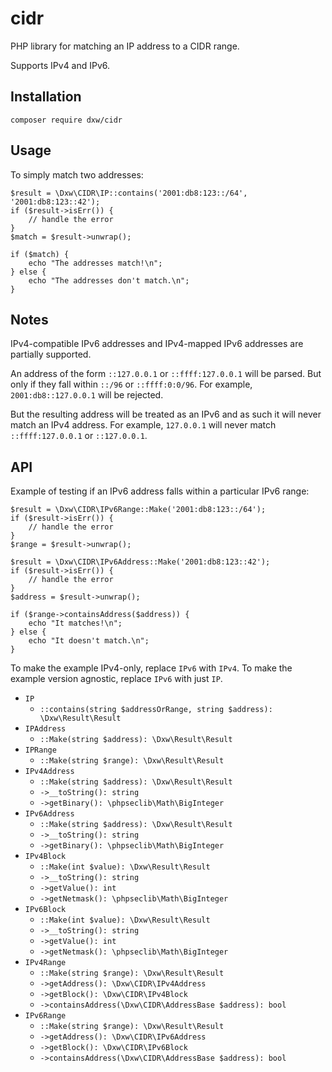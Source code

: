 # cidr

PHP library for matching an IP address to a CIDR range.

Supports IPv4 and IPv6.

## Installation

    composer require dxw/cidr

## Usage

To simply match two addresses:

    $result = \Dxw\CIDR\IP::contains('2001:db8:123::/64', '2001:db8:123::42');
    if ($result->isErr()) {
        // handle the error
    }
    $match = $result->unwrap();

    if ($match) {
        echo "The addresses match!\n";
    } else {
        echo "The addresses don't match.\n";
    }

## Notes

IPv4-compatible IPv6 addresses and IPv4-mapped IPv6 addresses are partially supported.

An address of the form `::127.0.0.1` or `::ffff:127.0.0.1` will be parsed. But only if they fall within `::/96` or `::ffff:0:0/96`. For example, `2001:db8::127.0.0.1` will be rejected.

But the resulting address will be treated as an IPv6 and as such it will never match an IPv4 address. For example, `127.0.0.1` will never match `::ffff:127.0.0.1` or `::127.0.0.1`.

## API

Example of testing if an IPv6 address falls within a particular IPv6 range:

    $result = \Dxw\CIDR\IPv6Range::Make('2001:db8:123::/64');
    if ($result->isErr()) {
        // handle the error
    }
    $range = $result->unwrap();

    $result = \Dxw\CIDR\IPv6Address::Make('2001:db8:123::42');
    if ($result->isErr()) {
        // handle the error
    }
    $address = $result->unwrap();

    if ($range->containsAddress($address)) {
        echo "It matches!\n";
    } else {
        echo "It doesn't match.\n";
    }

To make the example IPv4-only, replace `IPv6` with `IPv4`. To make the example version agnostic, replace `IPv6` with just `IP`.

- `IP`
    - `::contains(string $addressOrRange, string $address): \Dxw\Result\Result`
- `IPAddress`
    - `::Make(string $address): \Dxw\Result\Result`
- `IPRange`
    - `::Make(string $range): \Dxw\Result\Result`
- `IPv4Address`
    - `::Make(string $address): \Dxw\Result\Result`
    - `->__toString(): string`
    - `->getBinary(): \phpseclib\Math\BigInteger`
- `IPv6Address`
    - `::Make(string $address): \Dxw\Result\Result`
    - `->__toString(): string`
    - `->getBinary(): \phpseclib\Math\BigInteger`
- `IPv4Block`
    - `::Make(int $value): \Dxw\Result\Result`
    - `->__toString(): string`
    - `->getValue(): int`
    - `->getNetmask(): \phpseclib\Math\BigInteger`
- `IPv6Block`
    - `::Make(int $value): \Dxw\Result\Result`
    - `->__toString(): string`
    - `->getValue(): int`
    - `->getNetmask(): \phpseclib\Math\BigInteger`
- `IPv4Range`
    - `::Make(string $range): \Dxw\Result\Result`
    - `->getAddress(): \Dxw\CIDR\IPv4Address`
    - `->getBlock(): \Dxw\CIDR\IPv4Block`
    - `->containsAddress(\Dxw\CIDR\AddressBase $address): bool`
- `IPv6Range`
    - `::Make(string $range): \Dxw\Result\Result`
    - `->getAddress(): \Dxw\CIDR\IPv6Address`
    - `->getBlock(): \Dxw\CIDR\IPv6Block`
    - `->containsAddress(\Dxw\CIDR\AddressBase $address): bool`
